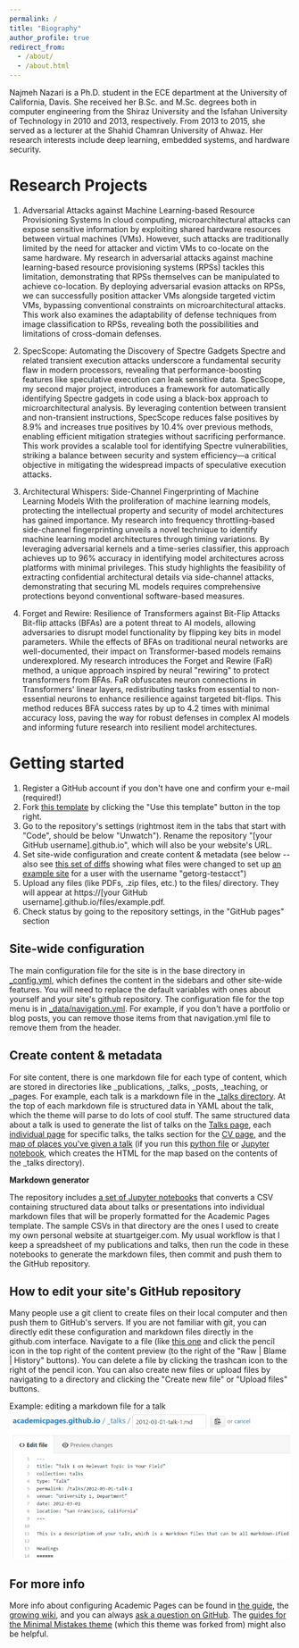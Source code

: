 ```yaml
---
permalink: /
title: "Biography"
author_profile: true
redirect_from: 
  - /about/
  - /about.html
---
```


Najmeh Nazari is a Ph.D. student in the ECE department at the University of California, Davis. She received her B.Sc. and M.Sc. degrees both in computer engineering from the Shiraz University and the Isfahan University of Technology in 2010 and 2013, respectively. 
From 2013 to 2015, she served as a lecturer at the Shahid Chamran University of Ahwaz. Her research interests include deep learning, embedded systems, and hardware security.

Research Projects
======
1. Adversarial Attacks against Machine Learning-based Resource Provisioning Systems
In cloud computing, microarchitectural attacks can expose sensitive information by exploiting shared hardware resources between virtual machines (VMs). However, such attacks are traditionally limited by the need for attacker and victim VMs to co-locate on the same hardware. My research in adversarial attacks against machine learning-based resource provisioning systems (RPSs) tackles this limitation, demonstrating that RPSs themselves can be manipulated to achieve co-location. By deploying adversarial evasion attacks on RPSs, we can successfully position attacker VMs alongside targeted victim VMs, bypassing conventional constraints on microarchitectural attacks. This work also examines the adaptability of defense techniques from image classification to RPSs, revealing both the possibilities and limitations of cross-domain defenses.

2. SpecScope: Automating the Discovery of Spectre Gadgets
Spectre and related transient execution attacks underscore a fundamental security flaw in modern processors, revealing that performance-boosting features like speculative execution can leak sensitive data. SpecScope, my second major project, introduces a framework for automatically identifying Spectre gadgets in code using a black-box approach to microarchitectural analysis. By leveraging contention between transient and non-transient instructions, SpecScope reduces false positives by 8.9\% and increases true positives by 10.4\% over previous methods, enabling efficient mitigation strategies without sacrificing performance. This work provides a scalable tool for identifying Spectre vulnerabilities, striking a balance between security and system efficiency—a critical objective in mitigating the widespread impacts of speculative execution attacks.

3. Architectural Whispers: Side-Channel Fingerprinting of Machine Learning Models
With the proliferation of machine learning models, protecting the intellectual property and security of model architectures has gained importance. My research into frequency throttling-based side-channel fingerprinting unveils a novel technique to identify machine learning model architectures through timing variations. By leveraging adversarial kernels and a time-series classifier, this approach achieves up to 96\% accuracy in identifying model architectures across platforms with minimal privileges. This study highlights the feasibility of extracting confidential architectural details via side-channel attacks, demonstrating that securing ML models requires comprehensive protections beyond conventional software-based measures.

4. Forget and Rewire: Resilience of Transformers against Bit-Flip Attacks
Bit-flip attacks (BFAs) are a potent threat to AI models, allowing adversaries to disrupt model functionality by flipping key bits in model parameters. While the effects of BFAs on traditional neural networks are well-documented, their impact on Transformer-based models remains underexplored. My research introduces the Forget and Rewire (FaR) method, a unique approach inspired by neural "rewiring" to protect transformers from BFAs. FaR obfuscates neuron connections in Transformers' linear layers, redistributing tasks from essential to non-essential neurons to enhance resilience against targeted bit-flips. This method reduces BFA success rates by up to 4.2 times with minimal accuracy loss, paving the way for robust defenses in complex AI models and informing future research into resilient model architectures.

Getting started
======
1. Register a GitHub account if you don't have one and confirm your e-mail (required!)
1. Fork [this template](https://github.com/academicpages/academicpages.github.io) by clicking the "Use this template" button in the top right. 
1. Go to the repository's settings (rightmost item in the tabs that start with "Code", should be below "Unwatch"). Rename the repository "[your GitHub username].github.io", which will also be your website's URL.
1. Set site-wide configuration and create content & metadata (see below -- also see [this set of diffs](http://archive.is/3TPas) showing what files were changed to set up [an example site](https://getorg-testacct.github.io) for a user with the username "getorg-testacct")
1. Upload any files (like PDFs, .zip files, etc.) to the files/ directory. They will appear at https://[your GitHub username].github.io/files/example.pdf.  
1. Check status by going to the repository settings, in the "GitHub pages" section

Site-wide configuration
------
The main configuration file for the site is in the base directory in [_config.yml](https://github.com/academicpages/academicpages.github.io/blob/master/_config.yml), which defines the content in the sidebars and other site-wide features. You will need to replace the default variables with ones about yourself and your site's github repository. The configuration file for the top menu is in [_data/navigation.yml](https://github.com/academicpages/academicpages.github.io/blob/master/_data/navigation.yml). For example, if you don't have a portfolio or blog posts, you can remove those items from that navigation.yml file to remove them from the header. 

Create content & metadata
------
For site content, there is one markdown file for each type of content, which are stored in directories like _publications, _talks, _posts, _teaching, or _pages. For example, each talk is a markdown file in the [_talks directory](https://github.com/academicpages/academicpages.github.io/tree/master/_talks). At the top of each markdown file is structured data in YAML about the talk, which the theme will parse to do lots of cool stuff. The same structured data about a talk is used to generate the list of talks on the [Talks page](https://academicpages.github.io/talks), each [individual page](https://academicpages.github.io/talks/2012-03-01-talk-1) for specific talks, the talks section for the [CV page](https://academicpages.github.io/cv), and the [map of places you've given a talk](https://academicpages.github.io/talkmap.html) (if you run this [python file](https://github.com/academicpages/academicpages.github.io/blob/master/talkmap.py) or [Jupyter notebook](https://github.com/academicpages/academicpages.github.io/blob/master/talkmap.ipynb), which creates the HTML for the map based on the contents of the _talks directory).

**Markdown generator**

The repository includes [a set of Jupyter notebooks](https://github.com/academicpages/academicpages.github.io/tree/master/markdown_generator
) that converts a CSV containing structured data about talks or presentations into individual markdown files that will be properly formatted for the Academic Pages template. The sample CSVs in that directory are the ones I used to create my own personal website at stuartgeiger.com. My usual workflow is that I keep a spreadsheet of my publications and talks, then run the code in these notebooks to generate the markdown files, then commit and push them to the GitHub repository.

How to edit your site's GitHub repository
------
Many people use a git client to create files on their local computer and then push them to GitHub's servers. If you are not familiar with git, you can directly edit these configuration and markdown files directly in the github.com interface. Navigate to a file (like [this one](https://github.com/academicpages/academicpages.github.io/blob/master/_talks/2012-03-01-talk-1.md) and click the pencil icon in the top right of the content preview (to the right of the "Raw | Blame | History" buttons). You can delete a file by clicking the trashcan icon to the right of the pencil icon. You can also create new files or upload files by navigating to a directory and clicking the "Create new file" or "Upload files" buttons. 

Example: editing a markdown file for a talk
![Editing a markdown file for a talk](/images/editing-talk.png)

For more info
------
More info about configuring Academic Pages can be found in [the guide](https://academicpages.github.io/markdown/), the [growing wiki](https://github.com/academicpages/academicpages.github.io/wiki), and you can always [ask a question on GitHub](https://github.com/academicpages/academicpages.github.io/discussions). The [guides for the Minimal Mistakes theme](https://mmistakes.github.io/minimal-mistakes/docs/configuration/) (which this theme was forked from) might also be helpful.

